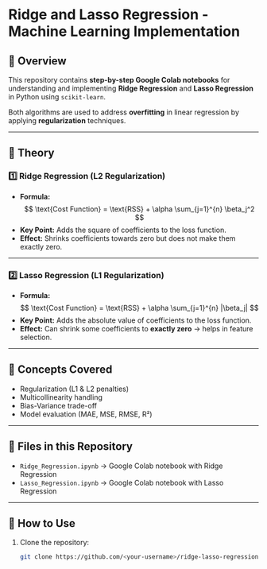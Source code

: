 # Ridge and Lasso Regression - Machine Learning Implementation

## 📌 Overview
This repository contains **step-by-step Google Colab notebooks** for understanding and implementing **Ridge Regression** and **Lasso Regression** in Python using `scikit-learn`.

Both algorithms are used to address **overfitting** in linear regression by applying **regularization** techniques.

---

## 📖 Theory

### 1️⃣ Ridge Regression (L2 Regularization)
- **Formula:**
  $$
  \text{Cost Function} = \text{RSS} + \alpha \sum_{j=1}^{n} \beta_j^2
  $$
- **Key Point:** Adds the square of coefficients to the loss function.
- **Effect:** Shrinks coefficients towards zero but does not make them exactly zero.

---

### 2️⃣ Lasso Regression (L1 Regularization)
- **Formula:**
  $$
  \text{Cost Function} = \text{RSS} + \alpha \sum_{j=1}^{n} |\beta_j|
  $$
- **Key Point:** Adds the absolute value of coefficients to the loss function.
- **Effect:** Can shrink some coefficients to **exactly zero** → helps in feature selection.

---

## 🧠 Concepts Covered
- Regularization (L1 & L2 penalties)
- Multicollinearity handling
- Bias-Variance trade-off
- Model evaluation (MAE, MSE, RMSE, R²)

---

## 📂 Files in this Repository
- `Ridge_Regression.ipynb` → Google Colab notebook with Ridge Regression
- `Lasso_Regression.ipynb` → Google Colab notebook with Lasso Regression

---

## 🚀 How to Use
1. Clone the repository:
   ```bash
   git clone https://github.com/<your-username>/ridge-lasso-regression-ml.git
